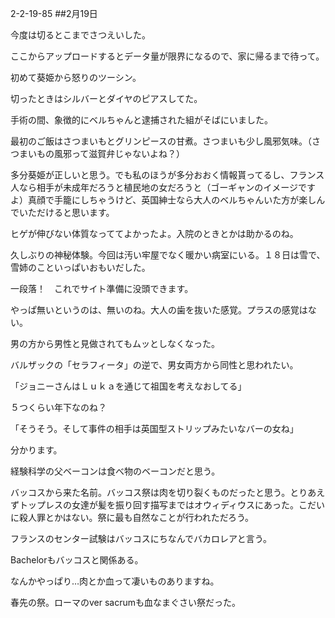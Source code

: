 2-2-19-85
##2月19日
<!-- 85 -->
今度は切るとこまでさつえいした。

ここからアップロードするとデータ量が限界になるので、家に帰るまで待って。



初めて葵姫から怒りのツーシン。

切ったときはシルバーとダイヤのピアスしてた。

手術の間、象徴的にベルちゃんと逮捕された組がそばにいました。

最初のご飯はさつまいもとグリンピースの甘煮。さつまいも少し風邪気味。（さつまいもの風邪って滋賀弁じゃないよね？）

多分葵姫が正しいと思う。でも私のほうが多分おおく情報貰ってるし、フランス人なら相手が未成年だろうと植民地の女だろうと（ゴーギャンのイメージですよ）真顔で手籠にしちゃうけど、英国紳士なら大人のベルちゃんいた方が楽しんでいただけると思います。



ヒゲが伸びない体質なっててよかったよ。入院のときとかは助かるのね。

久しぶりの神秘体験。今回は汚い牢屋でなく暖かい病室にいる。１８日は雪で、雪姉のこといっぱいおもいだした。

一段落！　これでサイト準備に没頭できます。

やっぱ無いというのは、無いのね。大人の歯を抜いた感覚。プラスの感覚はない。

男の方から男性と見做されてもムッとしなくなった。

バルザックの「セラフィータ」の逆で、男女両方から同性と思われたい。

「ジョニーさんはＬｕｋａを通じて祖国を考えなおしてる」

５つくらい年下なのね？

「そうそう。そして事件の相手は英国型ストリップみたいなバーの女ね」

分かります。



経験科学の父ベーコンは食べ物のベーコンだと思う。

バッコスから来た名前。バッコス祭は肉を切り裂くものだったと思う。とりあえずトップレスの女達が髪を振り回す描写まではオウィディウスにあった。こだいに殺人罪とかはない。祭に最も自然なことが行われただろう。

フランスのセンター試験はバッコスにちなんでバカロレアと言う。

Bachelorもバッコスと関係ある。

なんかやっぱり…肉とか血って凄いものありますね。

春先の祭。ローマのver sacrumも血なまぐさい祭だった。

